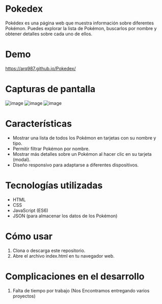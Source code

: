 # Pokedex
Pokédex es una página web que muestra información sobre diferentes Pokémon. Puedes explorar la lista de Pokémon, buscarlos por nombre y obtener detalles sobre cada uno de ellos.
# Demo
https://arq987.github.io/Pokedex/
# Capturas de pantalla
![image](https://github.com/arq987/Pokedex/assets/131497994/a07b19ba-2cbb-4546-91c8-80f55fd82e36)
![image](https://github.com/arq987/Pokedex/assets/131497994/ff063453-e54f-458e-87b2-ae1e62cd83ae)
![image](https://github.com/arq987/Pokedex/assets/131497994/7c6ebcc7-9946-4eb6-af9b-17c398b8bb3e)
# Características
* Mostrar una lista de todos los Pokémon en tarjetas con su nombre y tipo.
* Permitir filtrar Pokémon por nombre.
* Mostrar más detalles sobre un Pokémon al hacer clic en su tarjeta (modal).
* Diseño responsivo para adaptarse a diferentes dispositivos.
# Tecnologías utilizadas
* HTML
* CSS
* JavaScript (ES6)    
* JSON (para almacenar los datos de los Pokémon)
# Cómo usar
1. Clona o descarga este repositorio.
2. Abre el archivo index.html en tu navegador web.
# Complicaciones en el desarrollo
1. Falta de tiempo por trabajo (Nos Encontramos entregando varios proyectos)
   

